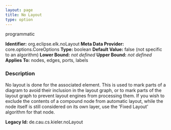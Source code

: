 ```yaml
---
layout: page
title: No Layout
type: option
---
```

programmatic

**Identifier:** org.eclipse.elk.noLayout
**Meta Data Provider:** core.options.CoreOptions
**Type:** boolean
**Default Value:**  false  (not specific to an algorithm)
**Lower Bound:** *not defined*
**Upper Bound:** *not defined*
**Applies To:** nodes, edges, ports, labels

### Description
No layout is done for the associated element. This is used to mark parts of a diagram to avoid their inclusion in the layout graph, or to mark parts of the layout graph to prevent layout engines from processing them. If you wish to exclude the contents of a compound node from automatic layout, while the node itself is still considered on its own layer, use the 'Fixed Layout' algorithm for that node.

**Legacy Id:** de.cau.cs.kieler.noLayout

